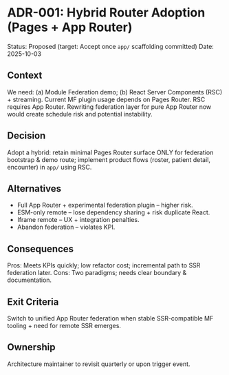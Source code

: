 # ADR-001: Hybrid Router Adoption (Pages + App Router)

Status: Proposed (target: Accept once `app/` scaffolding committed)
Date: 2025-10-03

## Context
We need: (a) Module Federation demo; (b) React Server Components (RSC) + streaming. Current MF plugin usage depends on Pages Router. RSC requires App Router. Rewriting federation layer for pure App Router now would create schedule risk and potential instability.

## Decision
Adopt a hybrid: retain minimal Pages Router surface ONLY for federation bootstrap & demo route; implement product flows (roster, patient detail, encounter) in `app/` using RSC.

## Alternatives
* Full App Router + experimental federation plugin – higher risk.
* ESM-only remote – lose dependency sharing + risk duplicate React.
* Iframe remote – UX + integration penalties.
* Abandon federation – violates KPI.

## Consequences
Pros: Meets KPIs quickly; low refactor cost; incremental path to SSR federation later.
Cons: Two paradigms; needs clear boundary & documentation.

## Exit Criteria
Switch to unified App Router federation when stable SSR-compatible MF tooling + need for remote SSR emerges.

## Ownership
Architecture maintainer to revisit quarterly or upon trigger event.
